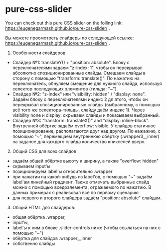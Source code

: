 # pure-css-slider

You can check out this pure CSS slider on the folling link: https://eugenegarmash.github.io/pure-css-slider/ .

Вы можете просмотреть слайдеры по сследующей ссылке: https://eugenegarmash.github.io/pure-css-slider/ .

1. Особенности слайдеров
  - Слайдер №1: translateY() + "position: absolute". 
    Блоку с переключателями задаем "z-index: 1", чтобы он перекрывал абсолютно спозиционированные слайды. Смещаем слайды в сторону с помощью "transform: translate()". По нажатию на переключатель, обнуляем смещение для нужного слайда, используя селектор последующих элементов (тильда: "~").
  - Слайдер №2: "z-index" или "visibility: hidden" / "display: none". 
    Задаём блоку с переключателями индекс 2 дл ятого, чтобы он перекрывал спозиционированные слайды (выбранному, с помощью всё того же селектора-тильды, слайду даём индекс 1).
    Через visibility none и display: скрываем слайды и показываем выбранный.
  - Слайдер №3: "transform: translateX()" and "display: inline-block".
    Внутренней обёртке задаём overflow: visible. У слайдов статичное позиционирование, располагаются друг над другом. По нажажию, с помощью "~", перемещаем внутреннюю обёртку (.wrapper3__inner) на заданое для каждого слайда количество кпикселей вверх.
    
2. Общий CSS для всех слайдов
  - задаём общей обёртке высоту и ширину, а также "overflow: hidden"
  - скрываем input'ы
  - позиционируем label'ы относительно .wrapper
  - при нажатии на какой-нибудь из label'ов, c помощью "~" задаём label'ам линейный градиент. Также отмечать выбранные слайд можно с помощью вседоэлемента, отражаемого по нажатию. В данных примерах я реализовал всё по первому сценарию
  - для первого и второго слайдера задаём "position: absolute" слайдам.
  
3. Общий HTML для слайдеров: 
  - общая обёртка .wrapper, 
  - input'ы, 
  - label'ы к ним в блоке .slider-controls ниже (чтобы ссылаться на них с помощью "~")
  - обёртка для слайдов .wrapper__inner
  - собственно слайды
